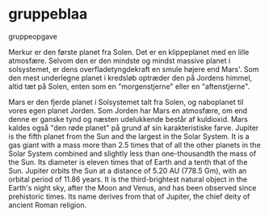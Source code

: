 # gruppeblaa
gruppeopgave

Merkur er den første planet fra Solen. Det er en klippeplanet med en lille atmosfære. Selvom den er den mindste og mindst massive planet i solsystemet, er dens overfladetyngdekraft en smule højere end Mars'. Som den mest underlegne planet i kredsløb optræder den på Jordens himmel, altid tæt på Solen, enten som en "morgenstjerne" eller en "aftenstjerne".

Mars er den fjerde planet i Solsystemet talt fra Solen, og naboplanet til vores egen planet Jorden. Som Jorden har Mars en atmosfære, om end denne er ganske tynd og næsten udelukkende består af kuldioxid. Mars kaldes også "den røde planet" på grund af sin karakteristiske farve. 
Jupiter is the fifth planet from the Sun and the largest in the Solar System. It is a gas giant with a mass more than 2.5 times that of all the other planets in the Solar System combined and slightly less than one-thousandth the mass of the Sun. Its diameter is eleven times that of Earth and a tenth that of the Sun. Jupiter orbits the Sun at a distance of 5.20 AU (778.5 Gm), with an orbital period of 11.86 years. It is the third-brightest natural object in the Earth's night sky, after the Moon and Venus, and has been observed since prehistoric times. Its name derives from that of Jupiter, the chief deity of ancient Roman religion.
